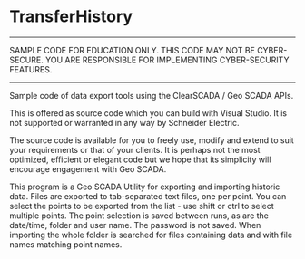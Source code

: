 # TransferHistory

**********************************************************************
SAMPLE CODE FOR EDUCATION ONLY. THIS CODE MAY NOT BE CYBER-SECURE.
YOU ARE RESPONSIBLE FOR IMPLEMENTING CYBER-SECURITY FEATURES.
**********************************************************************

Sample code of data export tools using the ClearSCADA / Geo SCADA APIs.

This is offered as source code which you can build with Visual 
Studio. It is not supported or warranted in any way by Schneider Electric.

The source code is available for you to freely use, modify and extend to 
suit your requirements or that of your clients. It is perhaps not the 
most optimized, efficient or elegant code but we hope that its simplicity 
will encourage engagement with Geo SCADA.

This program is a Geo SCADA Utility for exporting and importing historic data.
Files are exported to tab-separated text files, one per point.
You can select the points to be exported from the list - use shift or ctrl to select multiple points.
The point selection is saved between runs, as are the date/time, folder and user name. The password is not saved.
When importing the whole folder is searched for files containing data and with file names matching point names.
 

